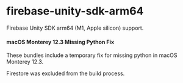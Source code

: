 # firebase-unity-sdk-arm64

Firebase Unity SDK arm64 (M1, Apple silicon) support.

#### macOS Monterey 12.3 Missing Python Fix
These bundles include a temporary fix for missing python in macOS Monterey 12.3.

Firestore was excluded from the build process.